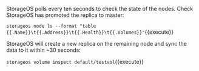StorageOS polls every ten seconds to check the state of the nodes. Check StorageOS has promoted the replica to master:

`storageos node ls --format "table {{.Name}}\t{{.Address}}\t{{.Health}}\t{{.Volumes}}"`{{execute}}

StorageOS will create a new replica on the remaining node and sync the data to it within ~30 seconds:

`storageos volume inspect default/testvol`{{execute}}

<script>
console.log("failover.md")
</script>
